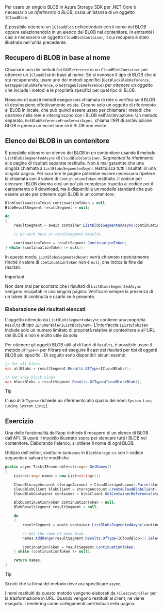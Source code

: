 Per usare un singolo BLOB in Azure Storage SDK per .NET Core è necessario un *riferimento a BLOB*, ossia un'istanza di un oggetto `ICloudBlob`.

È possibile ottenere un `ICloudBlob` richiedendolo con il nome del BLOB oppure selezionandolo in un elenco dei BLOB nel contenitore. In entrambi i casi è necessario un oggetto `CloudBlobContainer`, il cui recupero è stato illustrato nell'unità precedente.

## <a name="getting-blobs-by-name"></a>Recupero di BLOB in base al nome

Chiamare uno dei metodi `GetXXXReference` in un `CloudBlobContainer` per ottenere un `ICloudBlob` in base al nome. Se si conosce il tipo di BLOB che si sta recuperando, usare uno dei metodi specifici (`GetBlockBlobReference`, `GetAppendBlobReference`, o `GetPageBlobReference`) per ottenere un oggetto che include i metodi e le proprietà specifici per quel tipo di BLOB.

Nessuno di questi metodi esegue una chiamata di rete o verifica se il BLOB di destinazione effettivamente esista. Creano solo un oggetto di riferimento al BLOB in locale, che può quindi essere usato per chiamare i metodi che *operano* nella rete e interagiscono con i BLOB nell'archiviazione. Un metodo separato, `GetBlobReferenceFromServerAsync`, chiama l'API di archiviazione BLOB e genera un'eccezione se il BLOB non esiste.

## <a name="listing-blobs-in-a-container"></a>Elenco dei BLOB in un contenitore

È possibile ottenere un elenco dei BLOB in un contenitore usando il metodo `ListBlobsSegmentedAsync` di `CloudBlobContainer`. *Segmented* fa riferimento alle pagine di risultati separate restituite. Non è mai garantito che una singola chiamata a `ListBlobsSegmentedAsync` restituisca tutti i risultati in una singola pagina. Per scorrere le pagine potrebbe essere necessario ripetere la chiamata con il valore di `ContinuationToken` restituito. Il codice per elencare i BLOB diventa così un po' più complesso rispetto al codice per il caricamento o il download, ma è disponibile un modello standard che può essere usato per ottenere ogni BLOB in un contenitore:

```csharp
BlobContinuationToken continuationToken = null;
BlobResultSegment resultSegment = null;

do
{
    resultSegment = await container.ListBlobsSegmentedAsync(continuationToken);

    // Do work here on resultSegment.Results

    continuationToken = resultSegment.ContinuationToken;
} while (continuationToken != null);
```

In questo modo, `ListBlobsSegmentedAsync` verrà chiamato ripetutamente finché il valore di `continuationToken` non è `null`, che indica la fine dei risultati.

> [!IMPORTANT]
> Non dare mai per scontato che i risultati di `ListBlobsSegmentedAsync` vengano recapitati in una singola pagina. Verificare sempre la presenza di un token di continuità e usarlo se è presente.

### <a name="processing-list-results"></a>Elaborazione dei risultati elencati

L'oggetto ottenuto da `ListBlobsSegmentedAsync` contiene una proprietà `Results` di tipo `IEnumerable<IListBlobItem>`. L'interfaccia `IListBlobItem` include solo un numero limitato di proprietà relative al contenitore e all'URL del BLOB e non è molto utile da sola.

Per ottenere gli oggetti BLOB utili al di fuori di `Results`, è possibile usare il metodo `OfType<>` per filtrare ed eseguire il cast dei risultati per tipi di oggetti BLOB più specifici. Di seguito sono disponibili alcuni esempi:

```csharp
// Get all blobs
var allBlobs = resultSegment.Results.OfType<ICloudBlob>();

// Get only block blobs
var blockBlobs = resultSegment.Results.OfType<CloudBlockBlob();
```

> [!TIP]
> L'uso di `OfType<>` richiede un riferimento allo spazio dei nomi `System.Linq` (`using System.Linq;`).

## <a name="exercise"></a>Esercizio

Una delle funzionalità dell'app richiede il recupero di un elenco di BLOB dall'API. Si userà il modello illustrato sopra per elencare tutti i BLOB nel contenitore. Elaborando l'elenco, si ottiene il nome di ogni BLOB.

Utilizzo dell'editor, sostituire `GetNames` in `BlobStorage.cs` con il codice seguente e salvare le modifiche.

```csharp
public async Task<IEnumerable<string>> GetNames()
{
    List<string> names = new List<string>();

    CloudStorageAccount storageAccount = CloudStorageAccount.Parse(storageConfig.ConnectionString);
    CloudBlobClient blobClient = storageAccount.CreateCloudBlobClient();
    CloudBlobContainer container = blobClient.GetContainerReference(storageConfig.FileContainerName);

    BlobContinuationToken continuationToken = null;
    BlobResultSegment resultSegment = null;

    do
    {
        resultSegment = await container.ListBlobsSegmentedAsync(continuationToken);

        // Get the name of each blob.
        names.AddRange(resultSegment.Results.OfType<ICloudBlob>().Select(b => b.Name));

        continuationToken = resultSegment.ContinuationToken;
    } while (continuationToken != null);

    return names;
}
```

> [!TIP]
> Si noti che la firma del metodo deve ora specificare `async`.

I nomi restituiti da questo metodo vengono elaborati da `FilesController` per la trasformazione in URL. Quando vengono restituiti al client, ne viene eseguito il rendering come collegamenti ipertestuali nella pagina.